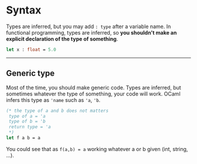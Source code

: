 # Syntax

Types are inferred, but you may add `: type` after a variable name. In functional programming, types are inferred, so **you shouldn't make an explicit declaration of the type of something**.

```ocaml
let x : float = 5.0
```

<hr class="sr">

## Generic type

Most of the time, you should make generic code. Types are inferred, but sometimes whatever the type of something, your code will work. OCaml infers this type as `'name` such as `'a`, `'b`.

```ocaml
(* the type of a and b does not matters
 type of a = 'a
 type of b = 'b
 return type = 'a
 *)
let f a b = a
```

You could see that as `f(a,b) = a` working whatever a or b given (int, string, ...).